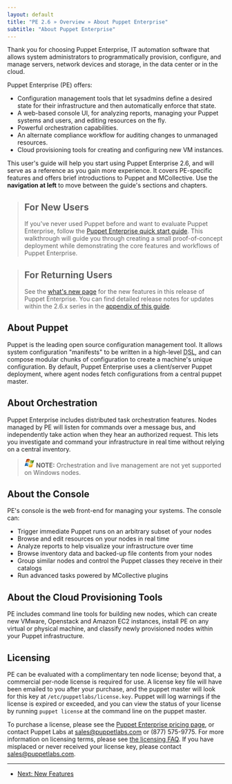 ```yaml
---
layout: default
title: "PE 2.6 » Overview » About Puppet Enterprise"
subtitle: "About Puppet Enterprise"
---
```



Thank you for choosing Puppet Enterprise, IT automation software that allows system administrators to programmatically provision, configure, and manage servers, network devices and storage, in the data center or in the cloud.

Puppet Enterprise (PE) offers:

* Configuration management tools that let sysadmins define a desired state for their infrastructure and then automatically enforce that state.
* A web-based console UI, for analyzing reports, managing your Puppet systems and users, and editing resources on the fly.
* Powerful orchestration capabilities.
* An alternate compliance workflow for auditing changes to unmanaged resources.
* Cloud provisioning tools for creating and configuring new VM instances.

This user's guide will help you start using Puppet Enterprise 2.6, and will serve as a reference as you gain more experience. It covers PE-specific features and offers brief introductions to Puppet and MCollective. Use the **navigation at left** to move between the guide's sections and chapters.

> For New Users
> -----
> 
> If you've never used Puppet before and want to evaluate Puppet Enterprise, follow the [Puppet Enterprise quick start guide](./quick_start.html). This walkthrough will guide you through creating a small proof-of-concept deployment while demonstrating the core features and workflows of Puppet Enterprise. 

> For Returning Users
> -----
> 
> See the [what's new page](./overview_whats_new.html) for the new features in this release of Puppet Enterprise. You can find detailed release notes for updates within the 2.6.x series in the [appendix of this guide](./appendix.html).


About Puppet
-----

Puppet is the leading open source configuration management tool. It allows system configuration "manifests" to be written in a high-level <abbr title="Domain-Specific Language">DSL</abbr>, and can compose modular chunks of configuration to create a machine's unique configuration. By default, Puppet Enterprise uses a client/server Puppet deployment, where agent nodes fetch configurations from a central puppet master.

About Orchestration
-----

Puppet Enterprise includes distributed task orchestration features. Nodes managed by PE will listen for commands over a message bus, and independently take action when they hear an authorized request. This lets you investigate and command your infrastructure in real time without relying on a central inventory. 

> ![windows-only](./images/windows-logo-small.jpg) **NOTE:** Orchestration and live management are not yet supported on Windows nodes.

About the Console
-----

PE's console is the web front-end for managing your systems. The console can:

* Trigger immediate Puppet runs on an arbitrary subset of your nodes
* Browse and edit resources on your nodes in real time
* Analyze reports to help visualize your infrastructure over time
* Browse inventory data and backed-up file contents from your nodes
* Group similar nodes and control the Puppet classes they receive in their catalogs
* Run advanced tasks powered by MCollective plugins

About the Cloud Provisioning Tools
-----

PE includes command line tools for building new nodes, which can create new VMware, Openstack and Amazon EC2 instances, install PE on any virtual or physical machine, and classify newly provisioned nodes within your Puppet infrastructure. 


Licensing
-----

PE can be evaluated with a complimentary ten node license; beyond that, a commercial per-node license is required for use. A license key file will have been emailed to you after your purchase, and the puppet master will look for this key at `/etc/puppetlabs/license.key`. Puppet will log warnings if the license is expired or exceeded, and you can view the status of your license by running `puppet license` at the command line on the puppet master. 

To purchase a license, please see the [Puppet Enterprise pricing page](http://www.puppetlabs.com/puppet/how-to-buy/), or contact Puppet Labs at <sales@puppetlabs.com> or (877) 575-9775. For more information on licensing terms, please see [the licensing FAQ](http://www.puppetlabs.com/licensing-faq/). If you have misplaced or never received your license key, please contact <sales@puppetlabs.com>. 


* * * 

- [Next: New Features](./overview_whats_new.html)
